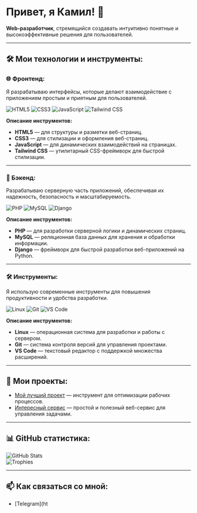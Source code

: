 <h1>Привет, я Камил! 👋</h1>

<p><b>Web-разработчик</b>, стремящийся создавать интуитивно понятные и высокоэффективные решения для пользователей.</p>

---

## 🛠️ Мои технологии и инструменты:

### 🌐 Фронтенд:
Я разрабатываю интерфейсы, которые делают взаимодействие с приложением простым и приятным для пользователей.

<div>
  <img src="https://img.shields.io/badge/HTML5-%23E34F26.svg?style=for-the-badge&logo=html5&logoColor=white" alt="HTML5" />
  <img src="https://img.shields.io/badge/CSS3-%231572B6.svg?style=for-the-badge&logo=css3&logoColor=white" alt="CSS3" />
  <img src="https://img.shields.io/badge/JavaScript-%23F7DF1E.svg?style=for-the-badge&logo=javascript&logoColor=black" alt="JavaScript" />
  <img src="https://img.shields.io/badge/Tailwind_CSS-%2306B6D4.svg?style=for-the-badge&logo=tailwindcss&logoColor=white" alt="Tailwind CSS" />
</div>

**Описание инструментов:**
- **HTML5** — для структуры и разметки веб-страниц.
- **CSS3** — для стилизации и оформления веб-страниц.
- **JavaScript** — для динамических взаимодействий на страницах.
- **Tailwind CSS** — утилитарный CSS-фреймворк для быстрой стилизации.

---

### 🔧 Бэкенд:
Разрабатываю серверную часть приложений, обеспечивая их надежность, безопасность и масштабируемость.

<div>
  <img src="https://img.shields.io/badge/PHP-%23777BB4.svg?style=for-the-badge&logo=php&logoColor=white" alt="PHP" />
  <img src="https://img.shields.io/badge/MySQL-%234479A1.svg?style=for-the-badge&logo=mysql&logoColor=white" alt="MySQL" />
  <img src="https://img.shields.io/badge/Django-%23092E20.svg?style=for-the-badge&logo=django&logoColor=white" alt="Django" />
</div>

**Описание инструментов:**
- **PHP** — для разработки серверной логики и динамических страниц.
- **MySQL** — реляционная база данных для хранения и обработки информации.
- **Django** — фреймворк для быстрой разработки веб-приложений на Python.

---

### 🛠️ Инструменты:
Я использую современные инструменты для повышения продуктивности и удобства разработки.

<div>
  <img src="https://img.shields.io/badge/Linux-%23FCC624.svg?style=for-the-badge&logo=linux&logoColor=black" alt="Linux" />
  <img src="https://img.shields.io/badge/Git-%23F05033.svg?style=for-the-badge&logo=git&logoColor=white" alt="Git" />
  <img src="https://img.shields.io/badge/Visual_Studio_Code-%23007ACC.svg?style=for-the-badge&logo=visual-studio-code&logoColor=white" alt="VS Code" />
</div>

**Описание инструментов:**
- **Linux** — операционная система для разработки и работы с сервером.
- **Git** — система контроля версий для управления проектами.
- **VS Code** — текстовый редактор с поддержкой множества расширений.

---

## 🚀 Мои проекты:
- [Мой лучший проект](https://github.com/) — инструмент для оптимизации рабочих процессов.
- [Интересный сервис](https://github.com/) — простой и полезный веб-сервис для управления задачами.

---

## 📊 GitHub статистика:
<img src="https://github-readme-stats.vercel.app/api?username=sal1hov&show_icons=true&theme=radical" alt="GitHub Stats" />
<br />
<img src="https://github-profile-trophy.vercel.app/?username=sal1hov&theme=dracula&margin-w=15" alt="Trophies" />

---

## 📫 Как связаться со мной:
- [Telegram](ht
